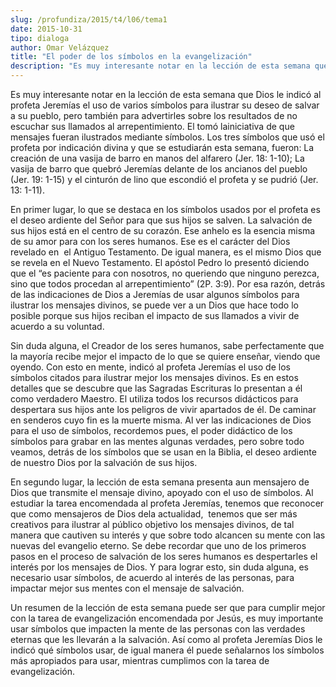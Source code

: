 ```yaml
---
slug: /profundiza/2015/t4/l06/tema1
date: 2015-10-31
tipo: dialoga
author: Omar Velázquez
title: "El poder de los símbolos en la evangelización"
description: "Es muy interesante notar en la lección de esta semana que Dios le indicó al  profeta Jeremías el uso de varios símbolos para ilustrar su deseo de salvar a  su pueblo, pero también para advertirles sobre los resultados de no escuchar  sus llamados al arrepentimiento. El tomó la..."
---
```


Es muy interesante notar en la lección de esta semana que Dios le indicó al profeta Jeremías el uso de varios símbolos para ilustrar su deseo de salvar a su pueblo, pero también para advertirles sobre los resultados de no escuchar sus llamados al arrepentimiento. El tomó lainiciativa de que mensajes fueran ilustrados mediante símbolos. Los tres símbolos que usó el profeta por indicación divina y que se estudiarán esta semana, fueron: La creación de una vasija de barro en manos del alfarero (Jer. 18: 1-10); La vasija de barro que quebró Jeremías delante de los ancianos del pueblo (Jer. 19: 1-15) y el cinturón de lino que escondió el profeta y se pudrió (Jer. 13: 1-11).

En primer lugar, lo que se destaca en los símbolos usados por el profeta es el deseo ardiente del Señor para que sus hijos se salven. La salvación de sus hijos está en el centro de su corazón. Ese anhelo es la esencia misma de su amor para con los seres humanos. Ese es el carácter del Dios revelado en  el Antiguo Testamento. De igual manera, es el mismo Dios que se revela en el Nuevo Testamento. El apóstol Pedro lo presentó diciendo que el “es paciente para con nosotros, no queriendo que ninguno perezca, sino que todos procedan al arrepentimiento” (2P. 3:9). Por esa razón, detrás de las indicaciones de Dios a Jeremías de usar algunos símbolos para ilustrar los mensajes divinos, se puede ver a un Dios que hace todo lo posible porque sus hijos reciban el impacto de sus llamados a vivir de acuerdo a su voluntad.

Sin duda alguna, el Creador de los seres humanos, sabe perfectamente que la mayoría recibe mejor el impacto de lo que se quiere enseñar, viendo que oyendo. Con esto en mente, indicó al profeta Jeremías el uso de los símbolos citados para ilustrar mejor los mensajes divinos. Es en estos detalles que se descubre que las Sagradas Escrituras lo presentan a él como verdadero Maestro. El utiliza todos los recursos didácticos para despertara sus hijos ante los peligros de vivir apartados de él. De caminar en senderos cuyo fin es la muerte misma. Al ver las indicaciones de Dios para el uso de símbolos, recordemos pues, el poder didáctico de los símbolos para grabar en las mentes algunas verdades, pero sobre todo veamos, detrás de los símbolos que se usan en la Biblia, el deseo ardiente de nuestro Dios por la salvación de sus hijos.

En segundo lugar, la lección de esta semana presenta aun mensajero de Dios que transmite el mensaje divino, apoyado con el uso de símbolos. Al estudiar la tarea encomendada al profeta Jeremías, tenemos que reconocer que como mensajeros de Dios dela actualidad,  tenemos que ser más creativos para ilustrar al público objetivo los mensajes divinos, de tal manera que cautiven su interés y que sobre todo alcancen su mente con las nuevas del evangelio eterno. Se debe recordar que uno de los primeros pasos en el proceso de salvación de los seres humanos es despertarles el interés por los mensajes de Dios. Y para lograr esto, sin duda alguna, es necesario usar símbolos, de acuerdo al interés de las personas, para impactar mejor sus mentes con el mensaje de salvación.

Un resumen de la lección de esta semana puede ser que para cumplir mejor con la tarea de evangelización encomendada por Jesús, es muy importante usar símbolos que impacten la mente de las personas con las verdades eternas que les llevarán a la salvación. Así como al profeta Jeremías Dios le indicó qué símbolos usar, de igual manera él puede señalarnos los símbolos más apropiados para usar, mientras cumplimos con la tarea de evangelización.

